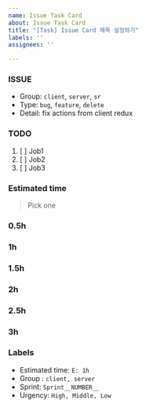 ```yaml
---
name: Issue Task Card
about: Issue Task Card
title: "[Task] Issue Card 제목 설정하기"
labels: ''
assignees: ''

---
```


### ISSUE
- Group: `client`, `server`, `sr`
- Type: `bug`, `feature`, `delete`
- Detail: fix actions from client redux
### TODO
1. [ ] Job1
2. [ ] Job2
3. [ ] Job3
### Estimated time
> Pick one

### 0.5h
### 1h
### 1.5h
### 2h
### 2.5h
### 3h

### Labels
- Estimated time: `E: 1h`
- Group : `client, server`
- Sprint: `Sprint__NUMBER__`
- Urgency: `High, Middle, Low`
